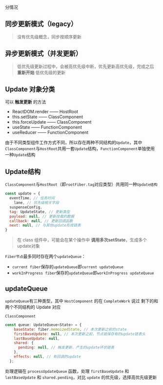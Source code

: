 分情况

## 同步更新模式（legacy）
>没有优先级概念，同步按顺序更新

## 异步更新模式（并发更新）
>低优先级更新过程中，会被高优先级中断，优先更新高优先级，完成之后 **重新开始** 低优先级的更新

## Update 对象分类

可以 **触发更新**  的方法
- ReactDOM.render —— HostRoot
- this.setState —— ClassComponent
- this.forceUpdate —— ClassComponent
- useState —— FunctionComponent
- useReducer —— FunctionComponent

由于不同类型组件工作方式不同，所以存在两种不同结构的`Update`，其中`ClassComponent`与`HostRoot`共用一套`Update`结构，`FunctionComponent`单独使用一种`Update`结构


## Update结构
`ClassComponent`与`HostRoot`（即`rootFiber.tag`对应类型）共用同一种`Update结构`

```js
const update = {
  eventTime, // 任务时间
	lane, // 优先级相关字段
  suspenseConfig,
  tag: UpdateState, // 更新类型
  payload: null, // 更新挂载的数据
  callback: null, // 更新回调函数
  next: null, // 与其他update形成链表
}
```

> 在 class 组件中，可能会在某个操作中 **调用多次setState**，生成多个 update对象

`Fiber节点`最多同时存在两个`updateQueue`：
- `current fiber`保存的`updateQueue`即`current updateQueue`
- `workInProgress fiber`保存的`updateQueue`即`workInProgress updateQueue`

## updateQueue
`updateQueue`有三种类型，其中 `HostComponent` 的在 `CompleteWork` 说过
剩下的和两个不同结构的 Update 对应

`ClassComponent` 
```js
const queue: UpdateQueue<State> = {
    baseState: fiber.memoizedState, // 本次更新之前的state
    firstBaseUpdate: null, // 本次更新之前，节点就保存有的update链表头
    lastBaseUpdate: null,
    shared: {
      pending: null, // 触发更新，产生的update环状链表
    },
    effects: null, // 有回调的update
  };
```

处理逻辑在 `processUpdateQueue` 函数，处理 `firstBaseUpdate` 和 `lastBaseUpdate` 和 `shared.pending`，对比 `update` 的优先级，选择高优先级更新